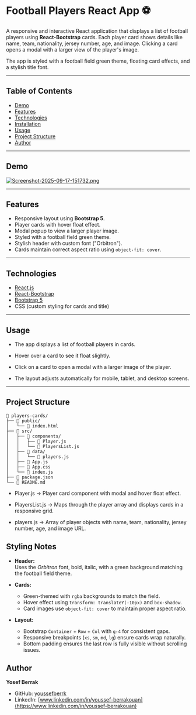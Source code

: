 # Football Players React App ⚽

A responsive and interactive React application that displays a list of football players using **React-Bootstrap** cards. Each player card shows details like name, team, nationality, jersey number, age, and image. Clicking a card opens a modal with a larger view of the player's image.

The app is styled with a football field green theme, floating card effects, and a stylish title font.

---

## Table of Contents

- [Demo](#demo)
- [Features](#features)
- [Technologies](#technologies)
- [Installation](#installation)
- [Usage](#usage)
- [Project Structure](#project-structure)
- [Author](#author)

---

## Demo

[![Screenshot-2025-09-17-151732.png](https://i.postimg.cc/7PTpx7ry/Screenshot-2025-09-17-151732.png)](https://postimg.cc/V5m7gJN7)

---

## Features

- Responsive layout using **Bootstrap 5**.
- Player cards with hover float effect.
- Modal popup to view a larger player image.
- Styled with a football field green theme.
- Stylish header with custom font ("Orbitron").
- Cards maintain correct aspect ratio using `object-fit: cover`.

---

## Technologies

- [React.js](https://reactjs.org/)
- [React-Bootstrap](https://react-bootstrap.github.io/)
- [Bootstrap 5](https://getbootstrap.com/)
- CSS (custom styling for cards and title)

---

## Usage

- The app displays a list of football players in cards.

- Hover over a card to see it float slightly.

- Click on a card to open a modal with a larger image of the player.

- The layout adjusts automatically for mobile, tablet, and desktop screens.

---

## Project Structure

```plaintext
📁 players-cards/
├── 📁 public/
│   └── 📄 index.html
├── 📁 src/
│   ├── 📁 components/
│   │   ├── 📄 Player.js
│   │   └── 📄 PlayersList.js
│   ├── 📁 data/
│   │   └── 📄 players.js
│   ├── 📄 App.js
│   ├── 📄 App.css
│   └── 📄 index.js
├── 📄 package.json
└── 📄 README.md
```

- Player.js → Player card component with modal and hover float effect.

- PlayersList.js → Maps through the player array and displays cards in a responsive grid.

- players.js → Array of player objects with name, team, nationality, jersey number, age, and image URL.

## Styling Notes

- **Header:**  
  Uses the _Orbitron_ font, bold, italic, with a green background matching the football field theme.

- **Cards:**

  - Green-themed with `rgba` backgrounds to match the field.
  - Hover effect using `transform: translateY(-10px)` and `box-shadow`.
  - Card images use `object-fit: cover` to maintain proper aspect ratio.

- **Layout:**
  - Bootstrap `Container` + `Row` + `Col` with `g-4` for consistent gaps.
  - Responsive breakpoints (`xs`, `sm`, `md`, `lg`) ensure cards wrap naturally.
  - Bottom padding ensures the last row is fully visible without scrolling issues.

## Author

**Yosef Berrak**

- GitHub: [youssefberrk](https://github.com/youssefberrk)
- LinkedIn: [www.linkedin.com/in/youssef-berrakouan](https://www.linkedin.com/in/youssef-berrakouan)
